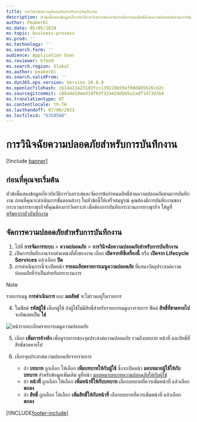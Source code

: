 ```yaml
---
title: การวินิจฉัยความปลอดภัยสำหรับการบันทึกงาน
description: หัวข้อนี้แสดงข้อมูลเกี่ยวกับวิธีการวิเคราะห์และจัดการข้อกําหนดสิทธิ์ด้านความปลอดภัยตามการบันทึกงาน
author: Peakerbl
ms.date: 05/05/2020
ms.topic: business-process
ms.prod: ''
ms.technology: ''
ms.search.form: ''
audience: Application User
ms.reviewer: kfend
ms.search.region: Global
ms.author: peakerbl
ms.search.validFrom: ''
ms.dyn365.ops.version: Version 10.0.9
ms.openlocfilehash: cb14a22a231d3fcc139228b59af00d405626cd2c
ms.sourcegitcommit: c08a9d19eed1df03f32442ddb65a2adf1473d3b6
ms.translationtype: HT
ms.contentlocale: th-TH
ms.lasthandoff: 07/06/2021
ms.locfileid: "6358560"
---
```

# <a name="security-diagnostics-for-task-recordings"></a>การวินิจฉัยความปลอดภัยสำหรับการบันทึกงาน

[!include [banner](../../includes/banner.md)]

## <a name="before-you-begin"></a>ก่อนที่คุณจะเริ่มต้น

หัวข้อนี้แสดงข้อมูลเกี่ยวกับวิธีการวิเคราะห์และจัดการข้อกําหนดสิทธิ์ด้านความปลอดภัยตามการบันทึกงาน ก่อนที่คุณจะดําเนินการขั้นตอนต่างๆ ในหัวข้อนี้ให้เสร็จสมบูรณ์ คุณต้องมีการบันทึกงานของกระบวนการทางธุรกิจที่คุณต้องการวิเคราะห์ เมื่อต้องการบันทึกกระบวนการทางธุรกิจ ให้ดูที่ [ทรัพยากรตัวบันทึกงาน](../../user-interface/task-recorder.md) 

## <a name="manage-security-for-a-task-recording"></a>จัดการความปลอดภัยสําหรับการบันทึกงาน

1. ไปที่ **การจัดการระบบ** > **ความปลอดภัย** > **การวินิจฉัยความปลอดภัยสําหรับการบันทึกงาน**
2. เปิดการบันทึกงานจากตําแหน่งที่ตั้งของงาน เลือก **เปิดจากพีซีเครื่องนี้** หรือ **เปิดจาก Lifecycle Services** แล้วเลือก **ปิด**
3. การดําเนินการนี้จะเปิดหน้า **รายละเอียดรายการเมนูความปลอดภัย** ที่แสดงวัตถุประสงค์ความปลอดภัยที่จําเป็นสําหรับกระบวนการ

 > [!NOTE]
 > รายการเมนู **การดำเนินการ** และ **ผลลัพธ์** จะไม่รวมอยู่ในรายการ

4. ในฟิลด์ **รหัสผู้ใช้** เลือกผู้ใช้ ถ้าผู้ใช้ไม่มีสิทธิ์สําหรับรายการเมนูบางรายการ ฟิลด์ **สิทธิ์ที่ขาดหายไป** จะอัพเดทเป็น **ใช่**
  
  ![หน้ารายละเอียดรายการเมนูความปลอดภัย](../media/Security-Menu-Item-Details.png)

5. เลือก **เพิ่มการอ้างอิง** เพื่อดูรายการของจุดประสงค์ความปลอดภัย รวมถึงบทบาท หน้าที่ และสิทธิ์ที่สิทธิ์ขาดหายไป
6. เลือกจุดประสงค์ความปลอดภัยจากรายการ

    - ถ้า **บทบาท** ถูกเลือก ให้เลือก **เพิ่มบทบาทให้กับผู้ใช้** ซึ่งจะเปิดหน้า **มอบหมายผู้ใช้ให้กับบทบาท** สำหรับข้อมูลเพิ่มเติม ดูที่หน้า [มอบหมาบทบาทความปลอดภัยให้กับผู้ใช้](assign-users-security-roles.md)
    - ถ้า **หน้าที่** ถูกเลือก ให้เลือก **เพิ่มหน้าที่ให้กับบทบาท** เลือกบทบาทที่ควรเพิ่มหน้าที่ แล้วเลือก **ตกลง**
    - ถ้า **สิทธิ์** ถูกเลือก ให้เลือก **เพิ่มสิทธิ์ให้กับหน้าที่** เลือกบทบาทที่ควรเพิ่มหน้าที่ แล้วเลือก **ตกลง**


[!INCLUDE[footer-include](../../../../includes/footer-banner.md)]